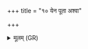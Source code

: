 +++
title = "१० येन पूता अश्वा"

+++
<details><summary>मूलम् (GR)</summary>

येन पूता अश्वा गावो  
अथो पूता अजावयः ।  
(…) ॥ +++(see 1cd)+++
</details>